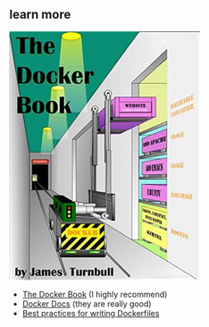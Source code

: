 ## learn more

[![the docker book](images/docker-book-cover.jpeg)](https://www.dockerbook.com)

* [The Docker Book](https://www.dockerbook.com) (I highly recommend)
* [Docker Docs](https://docs.docker.com/) (they are really good)
* [Best practices for writing Dockerfiles](https://docs.docker.com/engine/userguide/eng-image/dockerfile_best-practices/)

